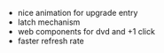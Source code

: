 - nice animation for upgrade entry
- latch mechanism
- web components for dvd and +1 click
- faster refresh rate
